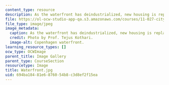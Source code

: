 ```yaml
---
content_type: resource
description: As the waterfront has deindustrialized, new housing is replacing industry.
file: https://ol-ocw-studio-app-qa.s3.amazonaws.com/courses/11-027-city-to-city-comparing-researching-and-writing-about-cities-spring-2006/694ba18481e6876054b8c3d8ef2f15ea_Waterfront.jpg
file_type: image/jpeg
image_metadata:
  caption: As the waterfront has deindustrialized, new housing is replacing industry.
  credit: Photo by Prof. Tejus Kothari.
  image-alt: Copenhagen waterfront.
learning_resource_types: []
ocw_type: OCWImage
parent_title: Image Gallery
parent_type: CourseSection
resourcetype: Image
title: Waterfront.jpg
uid: 694ba184-81e6-8760-54b8-c3d8ef2f15ea
---
```

